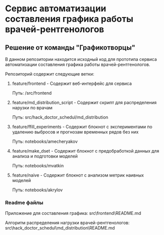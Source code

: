 # Сервис автоматизации составления графика работы врачей-рентгенологов
## Решение от команды "Графикотворцы"

В данном репозитории находится исходный код для прототипа сервиса автоматизации составления графика работы врачей-рентгенологов.

Репозиторий содержит следующие ветки:
1. feature/frontend - Содержит веб-интерфейс для сервиса

    Путь: /src/frontend

2. feature/md_distribution_script - Содержит скрипт для распределения нарузки по врачам

    Путь: src/hack_doctor_schedul/md_distribution

3. feature/ffill_experiments - Содержит блокнот с экспериментами по удалению выбросов и прогнозам временных рядов без них

    Путь: notebooks/amecheryakov

4. feature/make_dset - Содержит блокнот с предобработкой данных для анализа и подготовки моделей

    Путь: notebooks/mvatkin

5. feature/naive - Содержит блокнот с анализом метрик наивных моделей

    Путь: notebooks/akrylov

### Readme файлы
Приложение для составления графика: src\frontend\README.md

Алгоритм распределения нагрузки врачей-рентгенологов: src\hack_doctor_schedul\md_distribution\README.md